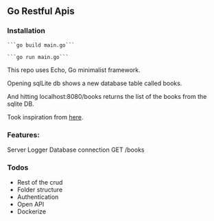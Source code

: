 
## Go Restful Apis

### Installation

    ```go build main.go```

    ```go run main.go```

This repo uses Echo, Go minimalist framework.

Opening sqlLite db shows a new database table called books.

And hitting localhost:8080/books returns the list of the books from the sqlite DB.

Took inspiration from [here](https://www.codementor.io/@packt/how-to-set-up-a-project-in-echo-mpo39w5zu).


### Features:

Server
Logger
Database connection
GET /books


### Todos

- Rest of the crud
- Folder structure
- Authentication
- Open API
- Dockerize

